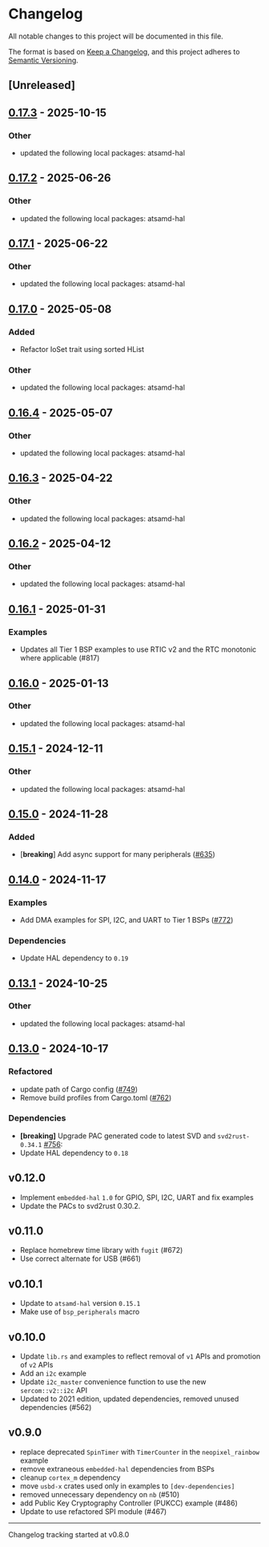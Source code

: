 # Changelog

All notable changes to this project will be documented in this file.

The format is based on [Keep a Changelog](https://keepachangelog.com/en/1.0.0/),
and this project adheres to [Semantic Versioning](https://semver.org/spec/v2.0.0.html).

## [Unreleased]

## [0.17.3](https://github.com/rnd-ash/atsamd/compare/feather_m4-0.17.2...feather_m4-0.17.3) - 2025-10-15

### Other

- updated the following local packages: atsamd-hal

## [0.17.2](https://github.com/atsamd-rs/atsamd/compare/feather_m4-0.17.1...feather_m4-0.17.2) - 2025-06-26

### Other

- updated the following local packages: atsamd-hal

## [0.17.1](https://github.com/atsamd-rs/atsamd/compare/feather_m4-0.17.0...feather_m4-0.17.1) - 2025-06-22

### Other

- updated the following local packages: atsamd-hal

## [0.17.0](https://github.com/atsamd-rs/atsamd/compare/feather_m4-0.16.4...feather_m4-0.17.0) - 2025-05-08

### Added

- Refactor IoSet trait using sorted HList

### Other

- updated the following local packages: atsamd-hal

## [0.16.4](https://github.com/atsamd-rs/atsamd/compare/feather_m4-0.16.3...feather_m4-0.16.4) - 2025-05-07

### Other

- updated the following local packages: atsamd-hal

## [0.16.3](https://github.com/atsamd-rs/atsamd/compare/feather_m4-0.16.2...feather_m4-0.16.3) - 2025-04-22

### Other

- updated the following local packages: atsamd-hal

## [0.16.2](https://github.com/atsamd-rs/atsamd/compare/feather_m4-0.16.1...feather_m4-0.16.2) - 2025-04-12

### Other

- updated the following local packages: atsamd-hal

## [0.16.1](https://github.com/atsamd-rs/atsamd/compare/feather_m4-0.16.0...feather_m4-0.16.1) - 2025-01-31

### Examples

- Updates all Tier 1 BSP examples to use RTIC v2 and the RTC monotonic where applicable (#817)

## [0.16.0](https://github.com/atsamd-rs/atsamd/compare/feather_m4-0.15.1...feather_m4-0.16.0) - 2025-01-13

### Other

- updated the following local packages: atsamd-hal

## [0.15.1](https://github.com/atsamd-rs/atsamd/compare/feather_m4-0.15.0...feather_m4-0.15.1) - 2024-12-11

### Other

- updated the following local packages: atsamd-hal

## [0.15.0](https://github.com/atsamd-rs/atsamd/compare/feather_m4-0.14.0...feather_m4-0.15.0) - 2024-11-28

### Added

- [**breaking**] Add async support for many peripherals ([#635](https://github.com/atsamd-rs/atsamd/pull/635))

## [0.14.0](https://github.com/atsamd-rs/atsamd/compare/feather_m4-0.13.1...feather_m4-0.14.0) - 2024-11-17

### Examples

- Add DMA examples for SPI, I2C, and UART to Tier 1 BSPs ([#772](https://github.com/atsamd-rs/atsamd/pull/772))

### Dependencies

- Update HAL dependency to `0.19`

## [0.13.1](https://github.com/atsamd-rs/atsamd/compare/feather_m4-0.13.0...feather_m4-0.13.1) - 2024-10-25

### Other

- updated the following local packages: atsamd-hal

## [0.13.0](https://github.com/atsamd-rs/atsamd/compare/feather_m4-0.12.0...feather_m4-0.13.0) - 2024-10-17

### Refactored

- update path of Cargo config ([#749](https://github.com/atsamd-rs/atsamd/pull/749))
- Remove build profiles from Cargo.toml ([#762](https://github.com/atsamd-rs/atsamd/pull/762))

### Dependencies

- **[breaking]** Upgrade PAC generated code to latest SVD and `svd2rust-0.34.1` [#756](https://github.com/atsamd-rs/atsamd/pull/756):
- Update HAL dependency to `0.18`
## v0.12.0

- Implement `embedded-hal` `1.0` for GPIO, SPI, I2C, UART and fix examples
- Update the PACs to svd2rust 0.30.2.

## v0.11.0

- Replace homebrew time library with `fugit` (#672)
- Use correct alternate for USB (#661)

## v0.10.1

- Update to `atsamd-hal` version `0.15.1`
- Make use of `bsp_peripherals` macro

## v0.10.0

- Update `lib.rs` and examples to reflect removal of `v1` APIs and promotion of `v2` APIs
- Add an `i2c` example
- Update `i2c_master` convenience function to use the new `sercom::v2::i2c` API
- Updated to 2021 edition, updated dependencies, removed unused dependencies (#562)

## v0.9.0

- replace deprecated `SpinTimer` with `TimerCounter` in the `neopixel_rainbow` example
- remove extraneous `embedded-hal` dependencies from BSPs
- cleanup `cortex_m` dependency
- move `usbd-x` crates used only in examples to `[dev-dependencies]`
- removed unnecessary dependency on `nb` (#510)
- add Public Key Cryptography Controller (PUKCC) example (#486)
- Update to use refactored SPI module (#467)

---

Changelog tracking started at v0.8.0
